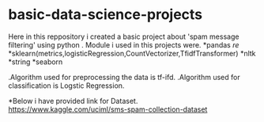 # basic-data-science-projects
Here in this reppository i created a basic project about 'spam message filtering' using python .
Module i used in this projects were.
*pandas
*re*
*sklearn(metrics,logisticRegression,CountVectorizer,TfidfTransformer)
*nltk
*string
*seaborn

.Algorithm used for preprocessing the data is tf-ifd.
.Algorithm used for classification is Logstic Regression.

*Below i have provided link for Dataset.
https://www.kaggle.com/uciml/sms-spam-collection-dataset
